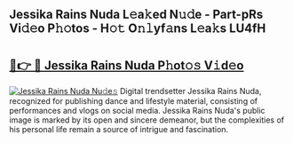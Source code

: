 ## Jessika Rains Nuda L𝚎a𝚔ed N𝚞𝚍e - Part-pRs Vi𝚍𝚎o P𝚑𝚘tos - H𝚘𝚝 O𝚗𝚕yf𝚊ns L𝚎a𝚔s LU4fH

# <h2><a href="http://kf0fyy4.oniu.top/?m=Jessika+Rains+Nuda">🔗👉 🔴 Jessika Rains Nuda P𝚑ot𝚘𝚜 V𝚒d𝚎o</a></h2>

[![Jessika Rains Nuda Nu𝚍e𝚜](https://i.imgur.com/0qMVB7G.gif)](http://kf0fyy4.oniu.top/?m=Jessika+Rains+Nuda)
Digital trendsetter Jessika Rains Nuda, recognized for publishing dance and lifestyle material, consisting of performances and vlogs on social media. Jessika Rains Nuda's public image is marked by its open and sincere demeanor, but the complexities of his personal life remain a source of intrigue and fascination.  
